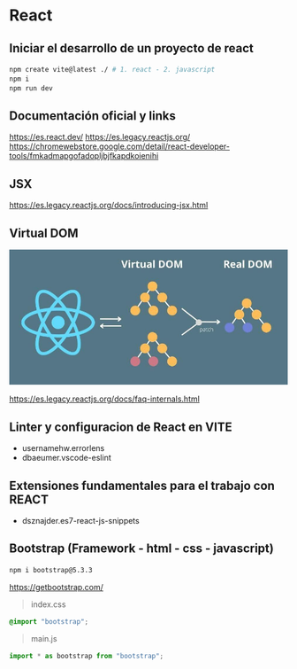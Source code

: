 # React

## Iniciar el desarrollo de un proyecto de react

```sh
npm create vite@latest ./ # 1. react - 2. javascript
npm i
npm run dev
```

## Documentación oficial y links

<https://es.react.dev/>
<https://es.legacy.reactjs.org/>
<https://chromewebstore.google.com/detail/react-developer-tools/fmkadmapgofadopljbjfkapdkoienihi>

## JSX

<https://es.legacy.reactjs.org/docs/introducing-jsx.html>

## Virtual DOM

![react](_ref/dom-virutal.png)

<https://es.legacy.reactjs.org/docs/faq-internals.html>

## Linter y configuracion de React en VITE

- usernamehw.errorlens
- dbaeumer.vscode-eslint

## Extensiones fundamentales para el trabajo con REACT

- dsznajder.es7-react-js-snippets

## Bootstrap (Framework - html - css - javascript)

```sh
npm i bootstrap@5.3.3
```

<https://getbootstrap.com/>

> index.css

```css
@import "bootstrap";
```

> main.js

```js
import * as bootstrap from "bootstrap";
```
